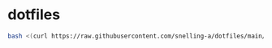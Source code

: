 # dotfiles

```bash
bash <(curl https://raw.githubusercontent.com/snelling-a/dotfiles/main/scripts/install.sh)
```
